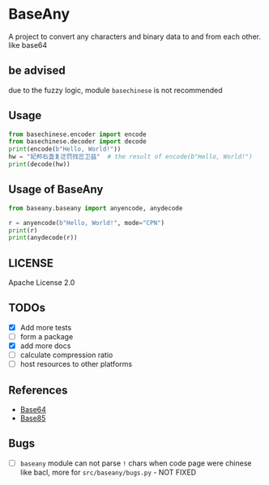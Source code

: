 # BaseAny

A project to convert any characters and binary data to and from each other. like base64

## be advised

due to the fuzzy logic, module `basechinese` is not recommended 

## Usage

```python
from basechinese.encoder import encode
from basechinese.decoder import decode
print(encode(b"Hello, World!"))
hw = "妃邦右盏复迂罚找岔卫益"  # the result of encode(b"Hello, World!")
print(decode(hw))
```

## Usage of BaseAny

```python
from baseany.baseany import anyencode, anydecode

r = anyencode(b"Hello, World!", mode="CPN")
print(r)
print(anydecode(r))
```

## LICENSE

Apache License 2.0

## TODOs

- [x] Add more tests
- [ ] form a package
- [x] add more docs
- [ ] calculate compression ratio
- [ ] host resources to other platforms

## References

- [Base64](https://en.wikipedia.org/wiki/Base64)
- [Base85](https://en.wikipedia.org/wiki/Ascii85)

## Bugs

- [ ] `baseany` module can not parse `!` chars when code page were chinese like bacl, more for `src/baseany/bugs.py` - NOT FIXED